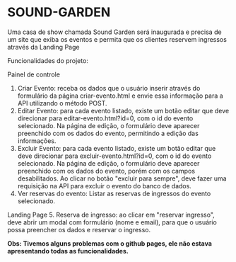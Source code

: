 # SOUND-GARDEN

<p>Uma casa de show chamada Sound Garden será inaugurada e precisa de um site que
exiba os eventos e permita que os clientes reservem ingressos através da Landing Page</p>

Funcionalidades do projeto:

Painel de controle
1. Criar Evento: receba os dados que o usuário inserir através do formulário da
página criar-evento.html e envie essa informação para a API utilizando o método
POST.
2. Editar Evento: para cada evento listado, existe um botão editar que deve
direcionar para editar-evento.html?id=0, com o id do evento selecionado. Na
página de edição, o formulário deve aparecer preenchido com os dados do
evento, permitindo a edição das informações.
3. Excluir Evento: para cada evento listado, existe um botão editar que deve
direcionar para excluir-evento.html?id=0, com o id do evento selecionado. Na
página de edição, o formulário deve aparecer preenchido com os dados do
evento, porém com os campos desabilitados. Ao clicar no botão "excluir para
sempre", deve fazer uma requisição na API para excluir o evento do banco de
dados.
4. Ver reservas do evento: Listar as reservas de ingressos do evento selecionado.

Landing Page
5. Reserva de ingresso: ao clicar em "reservar ingresso", deve abrir um modal com
formulário (nome e email), para que o usuário possa preencher os dados e
reservar o ingresso.


<strong>Obs: Tivemos alguns problemas com o github pages, ele não estava apresentando todas as funcionalidades.</strong>
